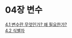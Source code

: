# 04장 변수
[4.1 변수란 무엇인가? 왜 필요한가?](https://github.com/soohyuneee/modern-javascript-deep-dive/blob/main/04-%EB%B3%80%EC%88%98/4.1-%EB%B3%80%EC%88%98%EB%9E%80%20%EB%AC%B4%EC%97%87%EC%9D%B8%EA%B0%80%3F%20%EC%99%9C%20%ED%95%84%EC%9A%94%ED%95%9C%EA%B0%80%3F.md)
<br>
[4.2 식별자](https://github.com/soohyuneee/modern-javascript-deep-dive/blob/main/04-%EB%B3%80%EC%88%98/4.2-%EC%8B%9D%EB%B3%84%EC%9E%90.md)
